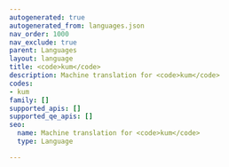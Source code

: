 ```yaml
---
autogenerated: true
autogenerated_from: languages.json
nav_order: 1000
nav_exclude: true
parent: Languages
layout: language
title: <code>kum</code>
description: Machine translation for <code>kum</code>
codes:
- kum
family: []
supported_apis: []
supported_qe_apis: []
seo:
  name: Machine translation for <code>kum</code>
  type: Language

---
```


